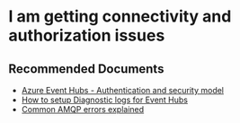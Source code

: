 <properties
    pageTitle="Connectivity and Authorization"
    description="I am having connectivity and authorization issues"
    service="microsoft.eventhub"
    resource="namespaces"
    ms.author="jafernan"
    authors="jfggdl"
    displayOrder=""
    selfHelpType="generic"
    supportTopicIds="32689177"
    resourceTags=""
    productPesIds="16803"
    cloudEnvironments="public, Fairfax, usnat, ussec"
    articleId="EHoASH-connectivity-and-authorization.md"
	ownershipId="AzureMessaging_Common"
/>

# I am getting connectivity and authorization issues

## **Recommended Documents**

* [Azure Event Hubs - Authentication and security model](https://docs.microsoft.com/azure/event-hubs/event-hubs-authentication-and-security-model-overview)<br>
* [How to setup Diagnostic logs for Event Hubs](https://docs.microsoft.com/azure/event-hubs/event-hubs-diagnostic-logs)<br>
* [Common AMQP errors explained](https://docs.microsoft.com/azure/service-bus-messaging/service-bus-amqp-troubleshoot)
